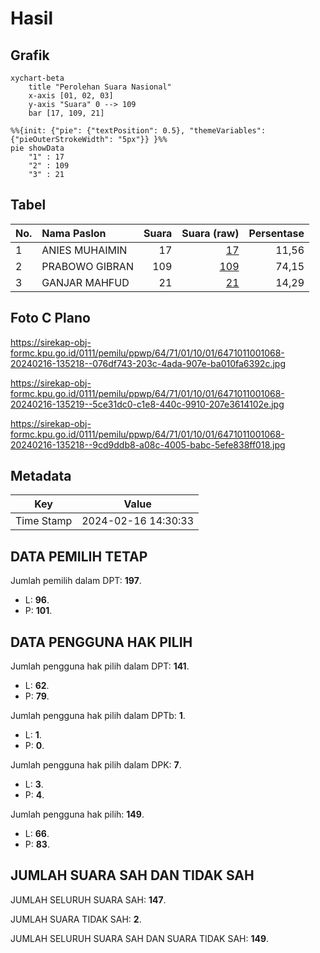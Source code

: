 # Hasil

## Grafik

```mermaid
xychart-beta
    title "Perolehan Suara Nasional"
    x-axis [01, 02, 03]
    y-axis "Suara" 0 --> 109
    bar [17, 109, 21]
```

```mermaid
%%{init: {"pie": {"textPosition": 0.5}, "themeVariables": {"pieOuterStrokeWidth": "5px"}} }%%
pie showData
    "1" : 17
    "2" : 109
    "3" : 21
```

## Tabel

| No. | Nama Paslon    | Suara | Suara (raw) | Persentase |
|:--- |:-------------- | -----:| -----------:| ----------:|
| 1   | ANIES MUHAIMIN | 17    | [17][p-1]   | 11,56      |
| 2   | PRABOWO GIBRAN | 109   | [109][p-2]  | 74,15      |
| 3   | GANJAR MAHFUD  | 21    | [21][p-3]   | 14,29      |


[p-1]: https://github.com/gigit-pemilu/pemilu-2024/blob/main/pilpres/hitung-suara/sub/64-kalimantan-timur/sub/71-kota-balikpapan/sub/01-balikpapan-timur/sub/1001-manggar/sub/068-tps/sub/paslon-1.txt
[p-2]: https://github.com/gigit-pemilu/pemilu-2024/blob/main/pilpres/hitung-suara/sub/64-kalimantan-timur/sub/71-kota-balikpapan/sub/01-balikpapan-timur/sub/1001-manggar/sub/068-tps/sub/paslon-2.txt
[p-3]: https://github.com/gigit-pemilu/pemilu-2024/blob/main/pilpres/hitung-suara/sub/64-kalimantan-timur/sub/71-kota-balikpapan/sub/01-balikpapan-timur/sub/1001-manggar/sub/068-tps/sub/paslon-3.txt

## Foto C Plano

https://sirekap-obj-formc.kpu.go.id/0111/pemilu/ppwp/64/71/01/10/01/6471011001068-20240216-135218--076df743-203c-4ada-907e-ba010fa6392c.jpg

https://sirekap-obj-formc.kpu.go.id/0111/pemilu/ppwp/64/71/01/10/01/6471011001068-20240216-135219--5ce31dc0-c1e8-440c-9910-207e3614102e.jpg

https://sirekap-obj-formc.kpu.go.id/0111/pemilu/ppwp/64/71/01/10/01/6471011001068-20240216-135218--9cd9ddb8-a08c-4005-babc-5efe838ff018.jpg


## Metadata

| Key        | Value               |
| ---------- | ------------------- |
| Time Stamp | 2024-02-16 14:30:33 |


## DATA PEMILIH TETAP

Jumlah pemilih dalam DPT: **197**.
 * L: **96**.
 * P: **101**.

## DATA PENGGUNA HAK PILIH

Jumlah pengguna hak pilih dalam DPT: **141**.
 * L: **62**.
 * P: **79**.

Jumlah pengguna hak pilih dalam DPTb: **1**.
 * L: **1**.
 * P: **0**.

Jumlah pengguna hak pilih dalam DPK: **7**.
 * L: **3**.
 * P: **4**.

Jumlah pengguna hak pilih: **149**.
 * L: **66**.
 * P: **83**.

## JUMLAH SUARA SAH DAN TIDAK SAH

JUMLAH SELURUH SUARA SAH: **147**.

JUMLAH SUARA TIDAK SAH: **2**.

JUMLAH SELURUH SUARA SAH DAN SUARA TIDAK SAH: **149**.


